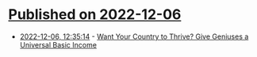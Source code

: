 # [Published on 2022-12-06](index.md)

* [2022-12-06, 12:35:14](https://news.ycombinator.com/item?id=33878688) - [Want Your Country to Thrive? Give Geniuses a Universal Basic Income](https://www.bloomberg.com/opinion/articles/2022-12-06/your-country-s-geniuses-deserve-a-universal-basic-income)
